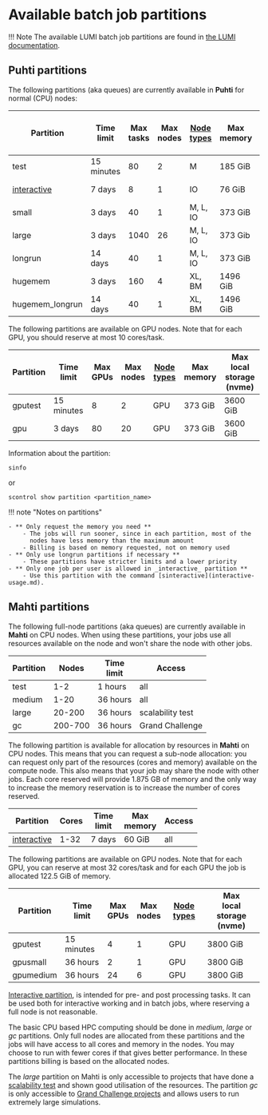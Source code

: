 # Available batch job partitions

!!! Note
    The available LUMI batch job partitions are found in [the LUMI documentation](https://docs.lumi-supercomputer.eu/runjobs/scheduled-jobs/partitions/).

## Puhti partitions

The following partitions (aka queues) are currently available in **Puhti** for
normal (CPU) nodes:


| Partition       | Time<br>limit | Max<br>tasks | Max<br>nodes             | [Node types](../systems-puhti.md)   | Max<br>memory  | Max<br>local storage<br>[(nvme)](../creating-job-scripts-puhti/#local-storage) |  
|-----------------|---------------|--------------|--------------------------|------------------------------|----------|----------|
| test            | 15 minutes    | 80           |   2                      |  M                           | 185 GiB  |          |
| [interactive](interactive-usage.md)     | 7 days        | 8            |   1                      |  IO  | 76 GiB   | 720 GiB  |
| small           | 3 days        | 40           |   1                      |  M, L, IO                    | 373 GiB  | 3600 GiB |
| large           | 3 days        | 1040         |   26                     |  M, L, IO                    | 373 Gib  | 3600 GiB | 
| longrun         | 14 days       | 40           |   1                      |  M, L, IO                    | 373 GiB  | 3600 GiB | 
| hugemem         | 3 days        | 160          |   4                      |  XL, BM                      | 1496 GiB |         |
| hugemem_longrun | 14 days       | 40           |   1                      |  XL, BM                      | 1496 GiB |         |

The following partitions are available on GPU nodes. Note that for each GPU, you should reserve at most 10 cores/task.

| Partition       | Time<br>limit | Max<br>GPUs | Max<br>nodes | [Node types](../systems-puhti.md) | Max<br>memory | Max<br>local storage (nvme) |
|-----------------|---------------|-------------|--------------|----------------------------|---------------|-----------------------------|
| gputest         | 15 minutes    | 8           | 2            | GPU                        | 373 GiB       | 3600 GiB                    |
| gpu             | 3 days        | 80          | 20           | GPU                        | 373 GiB       | 3600 GiB                    |


Information about the partition:

```
sinfo

```

or
```
scontrol show partition <partition_name>

```

!!! note "Notes on partitions"

    - ** Only request the memory you need **
        - The jobs will run sooner, since in each partition, most of the
          nodes have less memory than the maximum amount
        - Billing is based on memory requested, not on memory used
    - ** Only use longrun partitions if necessary **
        - These partitions have stricter limits and a lower priority
    - ** Only one job per user is allowed in _interactive_ partition **
        - Use this partition with the command [sinteractive](interactive-usage.md).


## Mahti partitions

The following full-node partitions (aka queues) are currently available in **Mahti** on CPU nodes. When using these partitions, your jobs use all resources available on the node and won't share the node with other jobs.

| Partition | Nodes       | Time<br>limit | Access           |
|-----------|-------------|---------------|------------------|
| test      | 1-2         | 1  hours      | all              |
| medium    | 1-20        | 36 hours      | all              |
| large     | 20-200      | 36 hours      | scalability test |
| gc          | 200-700       | 36 hours      | Grand Challenge  |

The following partition is available for allocation by resources in **Mahti** on CPU nodes. This means that you can request a sub-node allocation: you can request only part of the resources (cores and memory) available on the compute node. This also means that your job may share the node with other jobs. Each core reserved will provide 1.875 GB of memory and the only way to increase the memory reservation is to increase the number of cores reserved.

| Partition | Cores       | Time<br>limit | Max<br>memory    | Access           |
|-----------|-------------|---------------|------------------|------------------|
| [interactive](interactive-usage.md#sinteractive-in-mahti)  |  1-32      |  7 days      | 60 GiB           | all              |

The following partitions are available on GPU nodes. Note that for each GPU, you can reserve at most 32 cores/task and for each GPU the job is allocated 122.5 GiB of memory.


| Partition       | Time<br>limit | Max<br>GPUs | Max<br>nodes | [Node types](../systems-mahti.md) |  Max<br>local storage (nvme) |
|-----------------|---------------|-------------|--------------|----------------------------|-----------------------------|
| gputest         | 15 minutes    | 4           | 1            | GPU                        | 3800 GiB                    |
| gpusmall        | 36 hours      | 2           | 1            | GPU                        | 3800 GiB                    |
| gpumedium       | 36 hours      | 24          | 6            | GPU                        | 3800 GiB                    |

[Interactive partition](./interactive-usage.md#sinteractive-in-mahti), is intended for pre- and post processing tasks. 
It can be used both for interactive working and in batch jobs, where reserving a full node is not reasonable. 

The basic CPU based HPC computing should be done in _medium_, _large_ or _gc_ partitions. Only full nodes are allocated from these partitions and the jobs will have access to all cores and memory in the nodes. You may choose to run with fewer cores if that 
gives better performance. In these partitions billing is based on the allocated nodes.

The _large_ partition on Mahti is only accessible to projects that have done a
[scalability test](../../accounts/how-to-access-mahti-large-partition.md) and shown good utilisation of the resources. The partition
_gc_ is only accessible to [Grand Challenge projects](https://research.csc.fi/grand-challenge-proposals) and allows users to run extremely large simulations. 

